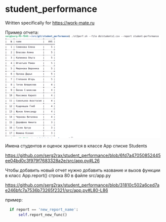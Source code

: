 # student_performance
Written specifically for https://work-mate.ru

Пример отчета:
![report_student-performance.png](https://github.com/serg2rax/student_performance/blob/main/img/report_student-performance.png)

Имена студентов и оценок хранится в классе App списке Students

<https://github.com/serg2rax/student_performance/blob/6fd7a47050852445ee04bd0c3f979f7683328a2e/src/app.py#L26>

Чтобы добавить новый отчет нужно добавить название и вызов функции в класс App.report()
строка 80 в файле src/app.py

<https://github.com/serg2rax/student_performance/blob/31810c502a6ced7ae246bfc7a7536b73265f2321/src/app.py#L80-L86>

пример:
```Python
  if report == 'new_report_name':
      self.report_new_func()
```
